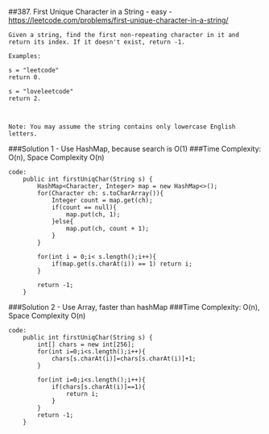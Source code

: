 ##387. First Unique Character in a String - easy - https://leetcode.com/problems/first-unique-character-in-a-string/
```
Given a string, find the first non-repeating character in it and return its index. If it doesn't exist, return -1.

Examples:

s = "leetcode"
return 0.

s = "loveleetcode"
return 2.

 

Note: You may assume the string contains only lowercase English letters.
```
###Solution 1 - Use HashMap, because search is O(1)
###Time Complexity: O(n), Space Complexity O(n)
```
code:
    public int firstUniqChar(String s) {
        HashMap<Character, Integer> map = new HashMap<>();
        for(Character ch: s.toCharArray()){
            Integer count = map.get(ch);
            if(count == null){
                map.put(ch, 1);
            }else{
                map.put(ch, count + 1);
            }
        }
        
        for(int i = 0;i< s.length();i++){
            if(map.get(s.charAt(i)) == 1) return i;
        }
        
        return -1;
    }
```
###Solution 2 - Use Array, faster than hashMap
###Time Complexity: O(n), Space Complexity O(n)
```
code:
    public int firstUniqChar(String s) {
        int[] chars = new int[256];
        for(int i=0;i<s.length();i++){
            chars[s.charAt(i)]=chars[s.charAt(i)]+1;
        }

        for(int i=0;i<s.length();i++){
            if(chars[s.charAt(i)]==1){
                return i;
            }
        }
        return -1;
    }
```